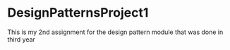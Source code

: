 # DesignPatternsProject1

This is my 2nd assignment for the design pattern module that was done in third year 
